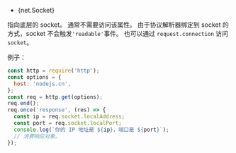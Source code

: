 <!-- YAML
added: v0.3.0
-->

* {net.Socket}

指向底层的 socket。
通常不需要访问该属性。
由于协议解析器绑定到 socket 的方式，socket 不会触发`'readable'`事件。
也可以通过 `request.connection` 访问 `socket`。

例子：

```js
const http = require('http');
const options = {
  host: 'nodejs.cn',
};
const req = http.get(options);
req.end();
req.once('response', (res) => {
  const ip = req.socket.localAddress;
  const port = req.socket.localPort;
  console.log(`你的 IP 地址是 ${ip}，端口是 ${port}`);
  // 消费响应对象。
});
```
